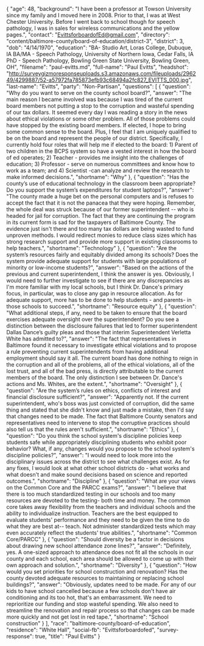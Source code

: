 {
  "age": 48,
  "background": "I have been a professor at Towson University since my family and I moved here in 2008. Prior to that, I was at West Chester University. Before I went back to school though for speech pathology, I was in sales for wireless communications and the yellow pages.",
  "contact": "EvittsforboardofEd@gmail.com",
  "directory": "content/baltimore-county/board-of-education/district-3",
  "district": 3,
  "dob": "4/14/1970",
  "education": "BA- Studio Art, Loras College, Dubuque, IA BA/MA - Speech Pathology, University of Northern Iowa, Cedar Falls, IA PhD - Speech Pathology, Bowling Green State University, Bowling Green, OH",
  "filename": "paul-evitts.md",
  "full-name": "Paul Evitts",
  "headshot": "http://surveygizmoresponseuploads.s3.amazonaws.com/fileuploads/296249/4299887/52-a57972fa785873efb93c68494a2fc827_EVITTS_000.jpg",
  "last-name": "Evitts",
  "party": "Non-Partisan",
  "questions": [
    {
      "question": "Why do you want to serve on the county school board?",
      "answer": "The main reason I became involved was because I was tired of the current board members not putting a stop to the corruption and wasteful spending of our tax dollars. It seemed every day I was reading a story in the news about ethical violations or some other problem. All of those problems could have stopped by the existing board members.  If elected, I hope to bring some common sense to the board.   Plus, I feel that I am uniquely qualified to be on the board and represent the people of our district. Specifically, I currently hold four roles that will help me if elected to the board: 1) Parent of two children in the BCPS system so have a vested interest in how the board of ed operates; 2) Teacher - provides me insight into the challenges of education; 3) Professor - serve on numerous committees and know how to work as a team; and 4) Scientist -can analyze and review the research to make informed decisions.",
      "shortname": "Why"
    },
    {
      "question": "Has the county’s use of educational technology in the classroom been appropriate? Do you support the system’s expenditures for student laptops?",
      "answer": "The county made a huge bet on the personal computers and is refuses to accept the fact that it is not the panacea that they were hoping.  Remember, the whole deal was struck because of our former superintendent -- who is headed for jail for corruption. The fact that they are continuing the program in its current form is sad for the taxpayers of Baltimore County.   The evidence just isn't there and too many tax dollars are being wasted to fund unproven methods. I would redirect monies to reduce class sizes which has strong research support and provide more support in existing classrooms to help teachers.",
      "shortname": "Technology"
    },
    {
      "question": "Are the system’s resources fairly and equitably divided among its schools? Does the system provide adequate support for students with large populations of minority or low-income students?",
      "answer": "Based on the actions of the previous and current superintendent, I think the answer is yes. Obviously, I would need to further investigate to see if there are any discrepancies as I'm more familiar with my local schools, but I think Dr. Dance's primary focus, in particular, was to close any gap in resource allocation.  As for adequate support, more has to be done to help students - and parents- in those schools to succeed.",
      "shortname": "Resource equity"
    },
    {
      "question": "What additional steps, if any, need to be taken to ensure that the board exercises adequate oversight over the superintendent? Do you see a distinction between the disclosure failures that led to former superintendent Dallas Dance’s guilty pleas and those that interim Superintendent Verletta White has admitted to?",
      "answer": "The fact that representatives in Baltimore found it necessary to investigate ethical violations and to propose a rule preventing current superintendents from having additional employment should say it all. The current board has done nothing to reign in the corruption and all of the problems, all of the ethical violations, all of the lost trust, and all of the bad press, is directly attributable to the current members of the board.  The only distinction I see between Dr. Dance's actions and Ms. Whites, are the extent.",
      "shortname": "Oversight"
    },
    {
      "question": "Are the system’s rules on ethics, conflicts of interest and financial disclosure sufficient?",
      "answer": "Apparently not. If the current superintendent, who's boss was just convicted of corruption, did the same thing and stated that she didn't know and just made a mistake, then I'd say that changes need to be made. The fact that Baltimore County senators and representatives need to intervene to stop the corruptive practices should also tell us that the rules aren't sufficient.",
      "shortname": "Ethics"
    },
    {
      "question": "Do you think the school system's discipline policies keep students safe while appropriately disciplining students who exhibit poor behavior? What, if any, changes would you propose to the school system's discipline policies?",
      "answer": "I would need to look more into the disciplinary issues across the district to see what challenges exist. As for any fixes, I would look at what other school districts do - what works and what doesn't and make sound decisions based on science and reported outcomes.",
      "shortname": "Discipline"
    },
    {
      "question": "What are your views on the Common Core and the PARCC exams?",
      "answer": "I believe that there is too much standardized testing in our schools and too many resources are devoted to the testing- both time and money.  The common core takes away flexibility from the teachers and individual schools and the ability to individualize instruction.  Teachers are the best equipped to evaluate students' performance and they need to be given the time to do what they are best at-- teach. Not administer standardized tests which may even accurately reflect the students' true abilities.",
      "shortname": "Common Core/PARCC"
    },
    {
      "question": "Should diversity be a factor in decisions about drawing new school attendance zone lines?",
      "answer": "Definitely, yes. A one-sized approach to attendance does not fit all the schools in our county and each school, each area should be allowed to come up with their own approach and solution.",
      "shortname": "Diversity"
    },
    {
      "question": "How would you set priorities for school construction and renovation? Has the county devoted adequate resources to maintaining or replacing school buildings?",
      "answer": "Obviously, updates need to be made. For any of our kids to have school cancelled because a few schools don't have air conditioning and its too hot, that's an embarrassment.  We need to reprioritize our funding and stop wasteful spending. We also need to streamline the renovation and repair process so that changes can be made more quickly and not get lost in red tape.",
      "shortname": "School construction"
    }
  ],
  "race": "baltimore-county/board-of-education",
  "residence": "White Hall",
  "social-fb": "Evittsforboardofed",
  "survey-response": true,
  "title": "Paul Evitts"
}
